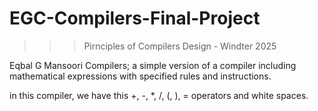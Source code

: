 # EGC-Compilers-Final-Project
>>> Pirnciples of Compilers Design - Windter 2025

Eqbal G Mansoori Compilers; a simple version of a compiler including mathematical expressions with specified rules and instructions. 

in this compiler, we have this +, -, *, /, (, ), = operators and white spaces.
